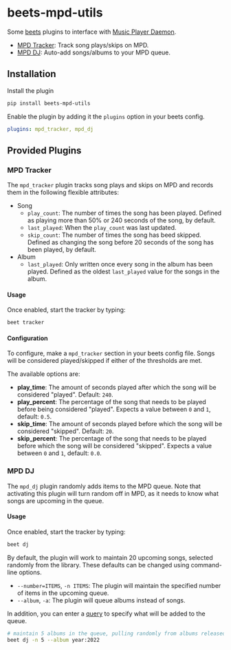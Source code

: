 # beets-mpd-utils

Some [beets](https://beets.io/) plugins to interface with [Music Player Daemon](https://www.musicpd.org/).

- [MPD Tracker](#mpd-tracker): Track song plays/skips on MPD.
- [MPD DJ](#mpd-dj): Auto-add songs/albums to your MPD queue.

## Installation

Install the plugin

```bash
pip install beets-mpd-utils
```

Enable the plugin by adding it the `plugins` option in your beets config.

```yaml
plugins: mpd_tracker, mpd_dj
```

## Provided Plugins

### MPD Tracker

The `mpd_tracker` plugin tracks song plays and skips on MPD and records them in the following flexible attributes:

- Song
  - `play_count`: The number of times the song has been played. Defined as playing more than 50% or 240 seconds of the song, by default.
  - `last_played`: When the `play_count` was last updated.
  - `skip_count`: The number of times the song has beed skipped. Defined as changing the song before 20 seconds of the song has been played, by default.
- Album
  - `last_played`: Only written once every song in the album has been played. Defined as the oldest `last_played` value for the songs in the album.

#### Usage

Once enabled, start the tracker by typing:

```bash
beet tracker
```

#### Configuration

To configure, make a `mpd_tracker` section in your beets config file. Songs will be considered played/skipped if either of the thresholds are met.

The available options are:

- **play_time**: The amount of seconds played after which the song will be considered "played". Default: `240`.
- **play_percent**: The percentage of the song that needs to be played before being considered "played". Expects a value between `0` and `1`, default: `0.5`.
- **skip_time**: The amount of seconds played before which the song will be considered "skipped". Default: `20`.
- **skip_percent**: The percentage of the song that needs to be played before which the song will be considered "skipped". Expects a value between `0` and `1`, default: `0.0`.

### MPD DJ

The `mpd_dj` plugin randomly adds items to the MPD queue. Note that activating this plugin will turn random off in MPD, as it needs to know what songs are upcoming in the queue.

#### Usage

Once enabled, start the tracker by typing:

```bash
beet dj
```

By default, the plugin will work to maintain 20 upcoming songs, selected randomly from the library. These defaults can be changed using command-line options.

- `--number=ITEMS`, `-n ITEMS`: The plugin will maintain the specified number of items in the upcoming queue.
- `--album`, `-a`: The plugin will queue albums instead of songs.

In addition, you can enter a [query](https://beets.readthedocs.io/en/stable/reference/query.html) to specify what will be added to the queue.

```bash
# maintain 5 albums in the queue, pulling randomly from albums released in 2022
beet dj -n 5 --album year:2022
```
